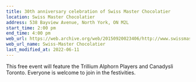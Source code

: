 ```yaml
---
title: 30th anniversary celebration of Swiss Master Chocolatier
location: Swiss Master Chocolatier
address: 538 Bayview Avenue, North York, ON M2L
start_time: 2:00 pm
end_time: 4:00 pm
web_url: https://web.archive.org/web/20150920023406/http://www.swissmaster.com/
web_url_name: Swiss-Master Chocolatier
last_modified_at: 2022-06-11
---
```


This free event will feature the Trillium Alphorn Players and Canadysli
Toronto. Everyone is welcome to join in the festivities.
